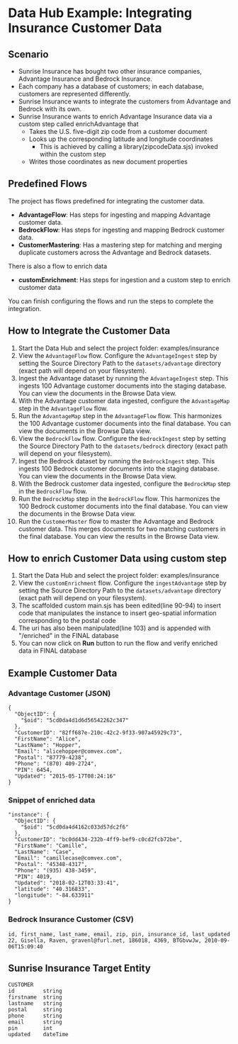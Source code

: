# Data Hub Example: Integrating Insurance Customer Data

## Scenario

- Sunrise Insurance has bought two other insurance companies, Advantage Insurance and Bedrock Insurance.
- Each company has a database of customers; in each database, customers are represented differently.
- Sunrise Insurance wants to integrate the customers from Advantage and Bedrock with its own.
- Sunrise Insurance wants to enrich Advantage Insurance data via a custom step called enrichAdvantage that
    - Takes the U.S. five-digit zip code from a customer document
    - Looks up the corresponding latitude and longitude coordinates
      - This is achieved by calling a library(zipcodeData.sjs) invoked within the custom step 
    - Writes those coordinates as new document properties

## Predefined Flows

The project has flows predefined for integrating the customer data.

- **AdvantageFlow**: Has steps for ingesting and mapping Advantage customer data.
- **BedrockFlow**: Has steps for ingesting and mapping Bedrock customer data.
- **CustomerMastering**: Has a mastering step for matching and merging duplicate customers across the Advantage and Bedrock datasets.

There is also a flow to enrich data

- **customEnrichment**: Has steps for ingestion and a custom step to enrich customer data

You can finish configuring the flows and run the steps to complete the integration.

## How to Integrate the Customer Data

1. Start the Data Hub and select the project folder: examples/insurance
2. View the `AdvantageFlow` flow. Configure the `AdvantageIngest` step by setting the Source Directory Path to the `datasets/advantage` directory (exact path will depend on your filesystem).
3. Ingest the Advantage dataset by running the `AdvantageIngest` step. This ingests 100 Advantage customer documents into the staging database. You can view the documents in the Browse Data view.
4. With the Advantage customer data ingested, configure the `AdvantageMap` step in the `AdvantageFlow` flow.
5. Run the `AdvantageMap` step in the `AdvantageFlow` flow. This harmonizes the 100 Advantage customer documents into the final database. You can view the documents in the Browse Data view.
6. View the `BedrockFlow` flow. Configure the `BedrockIngest` step by setting the Source Directory Path to the `datasets/bedrock` directory (exact path will depend on your filesystem).
7. Ingest the Bedrock dataset by running the `BedrockIngest` step. This ingests 100 Bedrock customer documents into the staging database. You can view the documents in the Browse Data view.
8. With the Bedrock customer data ingested, configure the `BedrockMap` step in the `BedrockFlow` flow.
9. Run the `BedrockMap` step in the `BedrockFlow` flow. This harmonizes the 100 Bedrock customer documents into the final database. You can view the documents in the Browse Data view.
10. Run the `CustomerMaster` flow to master the Advantage and Bedrock customer data. This merges documents for two matching customers in the final database. You can view the results in the Browse Data view.


## How to enrich Customer Data using custom step

1. Start the Data Hub and select the project folder: examples/insurance
2. View the `customEnrichment` flow. Configure the `ingestAdvantage` step by setting the Source Directory Path to the `datasets/advantage` directory (exact path will depend on your filesystem).
3. The scaffolded custom main.sjs has been edited(line 90-94) to insert code that manipulates the instance to insert geo-spatial information corresponding to the postal code
4. The uri has also been manipulated(line 103) and is appended with "/enriched" in the FINAL database  
5. You can now click on **Run** button to run the flow and verify enriched data in FINAL database

## Example Customer Data

### Advantage Customer (JSON)

```
{
  "ObjectID": {
    "$oid": "5cd0da4d1d6d56542262c347"
  },
  "CustomerID": "82ff687e-210c-42c2-9f33-907a45929c73",
  "FirstName": "Alice",
  "LastName": "Hopper",
  "Email": "alicehopper@comvex.com",
  "Postal": "87779-4238",
  "Phone": "(870) 409-2724",
  "PIN": 6454,
  "Updated": "2015-05-17T08:24:16"
}
```

### Snippet of enriched data

```
"instance": {
  "ObjectID": {
    "$oid": "5cd0da4d4162c033d57dc2f6"
  },
  "CustomerID": "bc0dd434-232b-4ff9-bef9-c0cd2fcb72be",
  "FirstName": "Camille",
  "LastName": "Case",
  "Email": "camillecase@comvex.com",
  "Postal": "45348-4317",
  "Phone": "(935) 438-3459",
  "PIN": 4019,
  "Updated": "2018-02-12T03:33:41",
  "latitude": "40.316833",
  "longitude": "-84.633911"
}
```

### Bedrock Insurance Customer (CSV)

```
id, first_name, last_name, email, zip, pin, insurance_id, last_updated
22, Gisella, Raven, gravenl@furl.net, 186018, 4369, BTGbvwJw, 2010-09-06T15:09:40
```

## Sunrise Insurance Target Entity

```
CUSTOMER
id         string
firstname  string
lastname   string
postal     string
phone      string
email      string
pin        int
updated    dateTime
```



